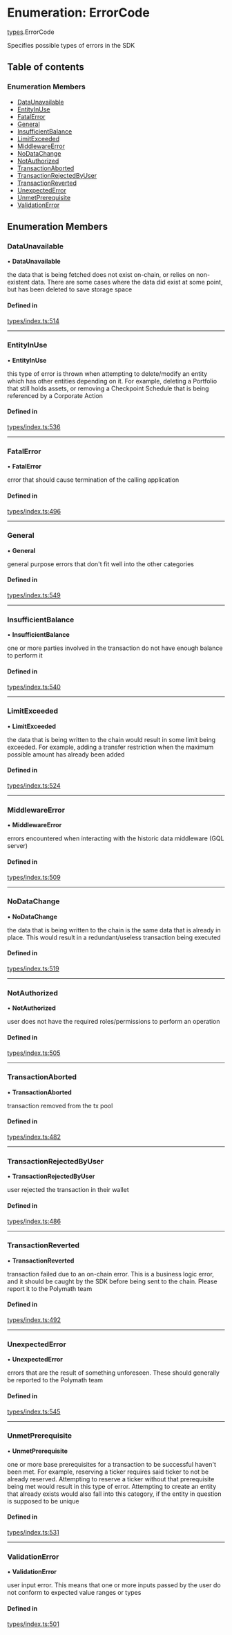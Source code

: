 # Enumeration: ErrorCode

[types](../wiki/types).ErrorCode

Specifies possible types of errors in the SDK

## Table of contents

### Enumeration Members

- [DataUnavailable](../wiki/types.ErrorCode#dataunavailable)
- [EntityInUse](../wiki/types.ErrorCode#entityinuse)
- [FatalError](../wiki/types.ErrorCode#fatalerror)
- [General](../wiki/types.ErrorCode#general)
- [InsufficientBalance](../wiki/types.ErrorCode#insufficientbalance)
- [LimitExceeded](../wiki/types.ErrorCode#limitexceeded)
- [MiddlewareError](../wiki/types.ErrorCode#middlewareerror)
- [NoDataChange](../wiki/types.ErrorCode#nodatachange)
- [NotAuthorized](../wiki/types.ErrorCode#notauthorized)
- [TransactionAborted](../wiki/types.ErrorCode#transactionaborted)
- [TransactionRejectedByUser](../wiki/types.ErrorCode#transactionrejectedbyuser)
- [TransactionReverted](../wiki/types.ErrorCode#transactionreverted)
- [UnexpectedError](../wiki/types.ErrorCode#unexpectederror)
- [UnmetPrerequisite](../wiki/types.ErrorCode#unmetprerequisite)
- [ValidationError](../wiki/types.ErrorCode#validationerror)

## Enumeration Members

### DataUnavailable

• **DataUnavailable**

the data that is being fetched does not exist on-chain, or relies on non-existent data. There are
  some cases where the data did exist at some point, but has been deleted to save storage space

#### Defined in

[types/index.ts:514](https://github.com/PolymathNetwork/polymesh-sdk/blob/c6fe1be3/src/types/index.ts#L514)

___

### EntityInUse

• **EntityInUse**

this type of error is thrown when attempting to delete/modify an entity which has other entities depending on it. For example, deleting
  a Portfolio that still holds assets, or removing a Checkpoint Schedule that is being referenced by a Corporate Action

#### Defined in

[types/index.ts:536](https://github.com/PolymathNetwork/polymesh-sdk/blob/c6fe1be3/src/types/index.ts#L536)

___

### FatalError

• **FatalError**

error that should cause termination of the calling application

#### Defined in

[types/index.ts:496](https://github.com/PolymathNetwork/polymesh-sdk/blob/c6fe1be3/src/types/index.ts#L496)

___

### General

• **General**

general purpose errors that don't fit well into the other categories

#### Defined in

[types/index.ts:549](https://github.com/PolymathNetwork/polymesh-sdk/blob/c6fe1be3/src/types/index.ts#L549)

___

### InsufficientBalance

• **InsufficientBalance**

one or more parties involved in the transaction do not have enough balance to perform it

#### Defined in

[types/index.ts:540](https://github.com/PolymathNetwork/polymesh-sdk/blob/c6fe1be3/src/types/index.ts#L540)

___

### LimitExceeded

• **LimitExceeded**

the data that is being written to the chain would result in some limit being exceeded. For example, adding a transfer
  restriction when the maximum possible amount has already been added

#### Defined in

[types/index.ts:524](https://github.com/PolymathNetwork/polymesh-sdk/blob/c6fe1be3/src/types/index.ts#L524)

___

### MiddlewareError

• **MiddlewareError**

errors encountered when interacting with the historic data middleware (GQL server)

#### Defined in

[types/index.ts:509](https://github.com/PolymathNetwork/polymesh-sdk/blob/c6fe1be3/src/types/index.ts#L509)

___

### NoDataChange

• **NoDataChange**

the data that is being written to the chain is the same data that is already in place. This would result
  in a redundant/useless transaction being executed

#### Defined in

[types/index.ts:519](https://github.com/PolymathNetwork/polymesh-sdk/blob/c6fe1be3/src/types/index.ts#L519)

___

### NotAuthorized

• **NotAuthorized**

user does not have the required roles/permissions to perform an operation

#### Defined in

[types/index.ts:505](https://github.com/PolymathNetwork/polymesh-sdk/blob/c6fe1be3/src/types/index.ts#L505)

___

### TransactionAborted

• **TransactionAborted**

transaction removed from the tx pool

#### Defined in

[types/index.ts:482](https://github.com/PolymathNetwork/polymesh-sdk/blob/c6fe1be3/src/types/index.ts#L482)

___

### TransactionRejectedByUser

• **TransactionRejectedByUser**

user rejected the transaction in their wallet

#### Defined in

[types/index.ts:486](https://github.com/PolymathNetwork/polymesh-sdk/blob/c6fe1be3/src/types/index.ts#L486)

___

### TransactionReverted

• **TransactionReverted**

transaction failed due to an on-chain error. This is a business logic error,
  and it should be caught by the SDK before being sent to the chain.
  Please report it to the Polymath team

#### Defined in

[types/index.ts:492](https://github.com/PolymathNetwork/polymesh-sdk/blob/c6fe1be3/src/types/index.ts#L492)

___

### UnexpectedError

• **UnexpectedError**

errors that are the result of something unforeseen.
  These should generally be reported to the Polymath team

#### Defined in

[types/index.ts:545](https://github.com/PolymathNetwork/polymesh-sdk/blob/c6fe1be3/src/types/index.ts#L545)

___

### UnmetPrerequisite

• **UnmetPrerequisite**

one or more base prerequisites for a transaction to be successful haven't been met. For example, reserving a ticker requires
  said ticker to not be already reserved. Attempting to reserve a ticker without that prerequisite being met would result in this
  type of error. Attempting to create an entity that already exists would also fall into this category,
  if the entity in question is supposed to be unique

#### Defined in

[types/index.ts:531](https://github.com/PolymathNetwork/polymesh-sdk/blob/c6fe1be3/src/types/index.ts#L531)

___

### ValidationError

• **ValidationError**

user input error. This means that one or more inputs passed by the user
  do not conform to expected value ranges or types

#### Defined in

[types/index.ts:501](https://github.com/PolymathNetwork/polymesh-sdk/blob/c6fe1be3/src/types/index.ts#L501)
